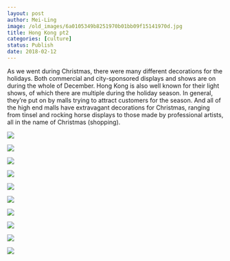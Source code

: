 ```yaml
---
layout: post
author: Mei-Ling
image: /old_images/6a0105349b8251970b01bb09f15141970d.jpg
title: Hong Kong pt2
categories: [culture]
status: Publish
date: 2018-02-12
---
```


As we went during Christmas, there were many different decorations for the holidays. Both commercial and city-sponsored displays and shows are on during the whole of December. Hong Kong is also well known for their light shows, of which there are multiple during the holiday season. In general, they’re put on by malls trying to attract customers for the season. And all of the high end malls have extravagant decorations for Christmas, ranging from tinsel and rocking horse displays to those made by professional artists, all in the name of Christmas (shopping).


![](/old_images/6a0105349b8251970b01bb09f1513d970d.jpg)


![](/old_images/6a0105349b8251970b01b8d2d85350970c.jpg)

![](/old_images/6a01bb09a3c88f970d01b8d2d85361970c-pi.jpg)

![](/old_images/6a0105349b8251970b01b8d2d8534c970c.jpg)

![](/old_images/6a0105349b8251970b01b8d2d85354970c.jpg)


![](/old_images/6a0105349b8251970b01b7c94de8a4970b.jpg)

![](/old_images/6a01bb09a3c88f970d01b8d2d85372970c-pi.jpg)


![](/old_images/6a0105349b8251970b01bb09f1518d970d.jpg)

![](/old_images/6a0105349b8251970b01bb09f15191970d.jpg)

![](/old_images/6a0105349b8251970b01bb09f15195970d.jpg)

